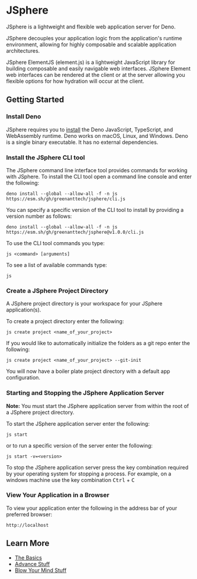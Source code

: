 # JSphere
JSphere is a lightweight and flexible web application server for Deno.

JSphere decouples your application logic from the application's runtime environment, allowing for highly composable and scalable application architectures.

JSphere ElementJS (element.js) is a lightweight JavaScript library for building composable and easily navigable web interfaces.  JSphere Element web interfaces can be rendered at the client or at the server allowing you flexible options for how hydration will occur at the client.

## Getting Started

### Install Deno
JSphere requires you to [install](https://docs.deno.com/runtime/getting_started/installation) the Deno JavaScript, TypeScript, and WebAssembly runtime. Deno works on macOS, Linux, and Windows. Deno is a single binary executable. It has no external dependencies.

### Install the JSphere CLI tool
The JSphere command line interface tool provides commands for working with JSphere.  To install the CLI tool open a command line console and enter the following:
```
deno install --global --allow-all -f -n js https://esm.sh/gh/greenanttech/jsphere/cli.js
```
You can specify a specific version of the CLI tool to install by providing a version number as follows:
```
deno install --global --allow-all -f -n js https://esm.sh/gh/greenanttech/jsphere@v1.0.0/cli.js
```
To use the CLI tool commands you type:
```
js <command> [arguments]
```
To see a list of available commands type:
```
js
```

### Create a JSphere Project Directory ###
A JSphere project directory is your workspace for your JSphere application(s).

To create a project directory enter the following:
```
js create project <name_of_your_project>
```
If you would like to automatically initialize the folders as a git repo enter the following:
```
js create project <name_of_your_project> --git-init
```
You will now have a boiler plate project directory with a default app configuration.

### Starting and Stopping the JSphere Application Server

**Note:**
You must start the JSphere application server from within the root of a JSphere project directory.

To start the JSphere application server enter the following:
```
js start
```
or to run a specific version of the server enter the following:
```
js start -v=<version>
```
To stop the JSphere application server press the key combination required by your operating system for stopping a process.  For example, on a windows machine use the key combination <kbd>Ctrl</kbd> + <kbd>C</kbd>

### View Your Application in a Browser ###
To view your application enter the following in the address bar of your preferred browser:
```
http://localhost
```

## Learn More ##
- [The Basics]()
- [Advance Stuff]()
- [Blow Your Mind Stuff]()
